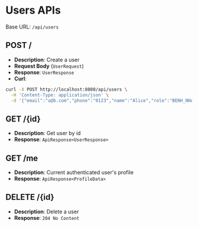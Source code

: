 # Users APIs

Base URL: `/api/users`

## POST /
- **Description**: Create a user
- **Request Body** (`UserRequest`)
- **Response**: `UserResponse`
- **Curl**:
```bash
curl -X POST http://localhost:8080/api/users \
  -H 'Content-Type: application/json' \
  -d '{"email":"a@b.com","phone":"0123","name":"Alice","role":"BENH_NHAN"}'
```

## GET /{id}
- **Description**: Get user by id
- **Response**: `ApiResponse<UserResponse>`

## GET /me
- **Description**: Current authenticated user's profile
- **Response**: `ApiResponse<ProfileData>`

## DELETE /{id}
- **Description**: Delete a user
- **Response**: `204 No Content`
